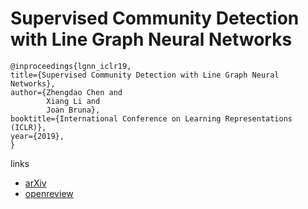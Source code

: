 # Supervised Community Detection with Line Graph Neural Networks

```
@inproceedings{lgnn_iclr19,    
title={Supervised Community Detection with Line Graph Neural Networks},    
author={Zhengdao Chen and
        Xiang Li and
        Joan Bruna},    
booktitle={International Conference on Learning Representations (ICLR)},    
year={2019},    
}
```

links
- [arXiv](https://arxiv.org/abs/1705.08415)
- [openreview](https://openreview.net/forum?id=H1g0Z3A9Fm)

